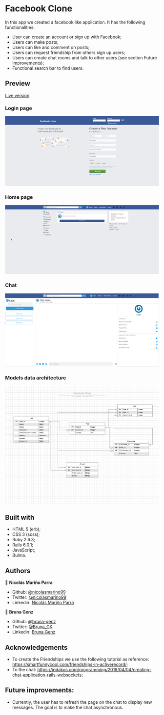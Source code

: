 # Facebook Clone
In this app we created a facebook like application. It has the following functionalities:
- User can create an account or sign up with Facebook;
- Users can make posts;
- Users can like and comment on posts;
- Users can request friendship from others sign up users;
- Users can create chat rooms and talk to other users (see section Future Improvements);
- Functional search bar to find users.

## Preview

[Live version](https://fb-clone-bruna-nico.herokuapp.com/contents/new)

### Login page
![img](app/assets/images/login_page.png)

### Home page
![img](app/assets/images/home_page.png)

### Chat
![img](app/assets/images/chat.png)

### Models data architecture

![img](app/assets/images/data_architecture.png)

## Built with

- HTML 5 (erb);
- CSS 3 (scss);
- Ruby 2.6.3;
- Rails 6.0.1;
- JavaScript;
- Bulma.

## Authors

:man: **Nicolás Mariño Parra**

- Github: [@nicolasmarino99](https://github.com/nicolasmarino99)
- Twitter: [@nicolasmarino99](https://twitter.com/nicolasmarino99)
- Linkedin: [Nicolás Mariño Parra](https://www.linkedin.com/in/nicol%C3%A1s-mari%C3%B1o-parra-45a707177/)

:woman: **Bruna Genz**

- Github: [@bruna-genz](https://github.com/bruna-genz)
- Twitter: [@Bruna_GK](https://twitter.com/Bruna_GK)
- Linkedin: [Bruna Genz](https://www.linkedin.com/in/brunagenz/)

## Acknowledgements

- To create the Friendships we use the following tutorial as reference: https://smartfunnycool.com/friendships-in-activerecord/;
- To the chat: https://iridakos.com/programming/2019/04/04/creating-chat-application-rails-websockets;

## Future improvements:

- Currently, the user has to refresh the page on the chat to display new messages. The goal is to make the chat asynchronous. 
